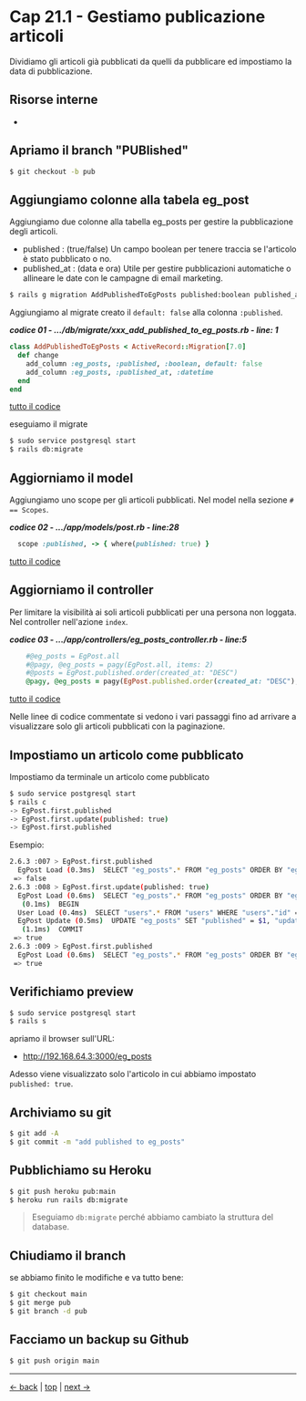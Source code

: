 # <a name="top"></a> Cap 21.1 - Gestiamo publicazione articoli

Dividiamo gli articoli già pubblicati da quelli da pubblicare ed impostiamo la data di pubblicazione.



## Risorse interne

- []()



## Apriamo il branch "PUBlished"

```bash
$ git checkout -b pub
```



## Aggiungiamo colonne alla tabela eg_post

Aggiungiamo due colonne alla tabella eg_posts per gestire la pubblicazione degli articoli.

- published      : (true/false) Un campo boolean per tenere traccia se l'articolo è stato pubblicato o no.
- published_at   : (data e ora) Utile per gestire pubblicazioni automatiche o allineare le date con le campagne di email marketing.

```bash
$ rails g migration AddPublishedToEgPosts published:boolean published_at:datetime
```

Aggiungiamo al migrate creato il `default: false` alla colonna `:published`.

***codice 01 - .../db/migrate/xxx_add_published_to_eg_posts.rb - line: 1***

```ruby
class AddPublishedToEgPosts < ActiveRecord::Migration[7.0]
  def change
    add_column :eg_posts, :published, :boolean, default: false
    add_column :eg_posts, :published_at, :datetime
  end
end
```

[tutto il codice](https://github.com/flaviobordonidev/leanpubabrandnewcms/blob/master/01-base/21-eg_posts_published/01_01-xxx_add_published_to_eg_posts.rb)

eseguiamo il migrate 

```bash
$ sudo service postgresql start
$ rails db:migrate
```



## Aggiorniamo il model

Aggiungiamo uno scope per gli articoli pubblicati.
Nel model nella sezione `# == Scopes`.

***codice 02 - .../app/models/post.rb - line:28***

```ruby
  scope :published, -> { where(published: true) }
```

[tutto il codice](https://github.com/flaviobordonidev/leanpubabrandnewcms/blob/master/01-base/21-eg_posts_published/01_02-models-post.rb)



## Aggiorniamo il controller

Per limitare la visibilità ai soli articoli pubblicati per una persona non loggata.
Nel controller nell'azione `index`.

***codice 03 - .../app/controllers/eg_posts_controller.rb - line:5***

```ruby
    #@eg_posts = EgPost.all
    #@pagy, @eg_posts = pagy(EgPost.all, items: 2)
    #@posts = EgPost.published.order(created_at: "DESC")
    @pagy, @eg_posts = pagy(EgPost.published.order(created_at: "DESC"), items: 2)
```

[tutto il codice](https://github.com/flaviobordonidev/leanpubabrandnewcms/blob/master/01-base/21-eg_posts_published/01_03-controllers-eg_posts_controller.rb)


Nelle linee di codice commentate si vedono i vari passaggi fino ad arrivare a visualizzare solo gli articoli pubblicati con la paginazione.



## Impostiamo un articolo come pubblicato

Impostiamo da terminale un articolo come pubblicato

```bash
$ sudo service postgresql start
$ rails c
-> EgPost.first.published
-> EgPost.first.update(published: true)
-> EgPost.first.published
```

Esempio:

```bash
2.6.3 :007 > EgPost.first.published
  EgPost Load (0.3ms)  SELECT "eg_posts".* FROM "eg_posts" ORDER BY "eg_posts"."id" ASC LIMIT $1  [["LIMIT", 1]]
 => false 
2.6.3 :008 > EgPost.first.update(published: true)
  EgPost Load (0.6ms)  SELECT "eg_posts".* FROM "eg_posts" ORDER BY "eg_posts"."id" ASC LIMIT $1  [["LIMIT", 1]]
   (0.1ms)  BEGIN
  User Load (0.4ms)  SELECT "users".* FROM "users" WHERE "users"."id" = $1 LIMIT $2  [["id", 1], ["LIMIT", 1]]
  EgPost Update (0.5ms)  UPDATE "eg_posts" SET "published" = $1, "updated_at" = $2 WHERE "eg_posts"."id" = $3  [["published", true], ["updated_at", "2020-02-07 09:22:47.171470"], ["id", 1]]
   (1.1ms)  COMMIT
 => true 
2.6.3 :009 > EgPost.first.published
  EgPost Load (0.6ms)  SELECT "eg_posts".* FROM "eg_posts" ORDER BY "eg_posts"."id" ASC LIMIT $1  [["LIMIT", 1]]
 => true 
```



## Verifichiamo preview

```bash
$ sudo service postgresql start
$ rails s
```

apriamo il browser sull'URL:

- http://192.168.64.3:3000/eg_posts

Adesso viene visualizzato solo l'articolo in cui abbiamo impostato `published: true`.



## Archiviamo su git

```bash
$ git add -A
$ git commit -m "add published to eg_posts"
```



## Pubblichiamo su Heroku

```bash
$ git push heroku pub:main
$ heroku run rails db:migrate
```

> Eseguiamo `db:migrate` perché abbiamo cambiato la struttura del database.



## Chiudiamo il branch

se abbiamo finito le modifiche e va tutto bene:

```bash
$ git checkout main
$ git merge pub
$ git branch -d pub
```



## Facciamo un backup su Github

```bash
$ git push origin main
```



---

[<- back](https://github.com/flaviobordonidev/leanpubabrandnewcms/blob/master/01-base/20-organize_models/01_00-organizing-our-models-it.md)
 | [top](#top) |
[next ->](https://github.com/flaviobordonidev/leanpubabrandnewcms/blob/master/01-base/21-eg_posts_published/02_00-publish-form-submit-it.md)
